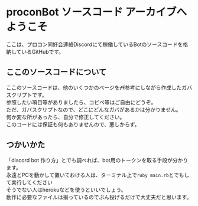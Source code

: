 # proconBot ソースコード アーカイブへようこそ

ここは、プロコン同好会連絡Discordにて稼働しているBotのソースコードを格納しているGitHubです。


## ここのソースコードについて

ここのソースコードは、他のいくつかのページを~~パ~~参考にしながら作成したガバスクリプトです。<br>
参照したい項目等がありましたら、コピペ等はご自由にどうぞ。<br>
ただ、ガバスクリプトなので、どこにどんなガバがあるかは分かりません。<br>
何か変な所があったら、自分で修正してください。<br>
このコードには保証も何もありませんので、悪しからず。

## つかいかた

「discord bot 作り方」とでも調べれば、bot用のトークンを取る手段が分かります。<br>
永遠とPCを動かして置いておける人は、ターミナル上で`ruby main.rb`とでもして実行してください<br>
そうでない人はherokuなどを使うといいでしょう。<br>
動作に必要なファイルは揃っているのでぶん投げるだけで大丈夫だと思います。
